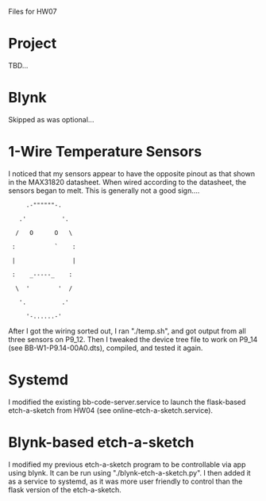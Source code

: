 Files for HW07

# Project
TBD...

# Blynk

Skipped as was optional...

# 1-Wire Temperature Sensors

I noticed that my sensors appear to have the opposite pinout as that shown in the MAX31820 datasheet. When wired according to the datasheet, the sensors began to melt. This is generally not a good sign....

```
     .-""""""-.

   .'          '.

  /   O      O   \

 :           `    :

 |                |

 :    _-----_    :

  \  '        '  /

   '.          .'

     '-......-'
```


After I got the wiring sorted out, I ran "./temp.sh", and got output from all three sensors on P9_12. Then I tweaked the device tree file to work on P9_14 (see BB-W1-P9.14-00A0.dts), compiled, and tested it again. 

# Systemd

I modified the existing bb-code-server.service to launch the flask-based etch-a-sketch from HW04 (see online-etch-a-sketch.service).

# Blynk-based etch-a-sketch

I modified my previous etch-a-sketch program to be controllable via app using blynk. It can be run using "./blynk-etch-a-sketch.py". I then added it as a service to systemd, as it was more user friendly to control than the flask version of the etch-a-sketch.